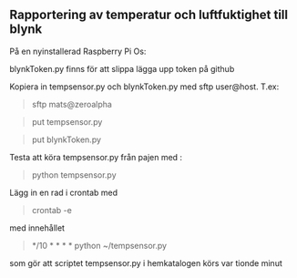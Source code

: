 ## Rapportering av temperatur och luftfuktighet till blynk

På en nyinstallerad Raspberry Pi Os:

blynkToken.py finns för att slippa lägga upp token på github

Kopiera in tempsensor.py och blynkToken.py med sftp user@host. T.ex:

>sftp mats@zeroalpha

>put tempsensor.py

>put blynkToken.py


Testa att köra tempsensor.py från pajen med :

>python tempsensor.py


Lägg in en rad i crontab med 
>crontab -e

med innehållet

>*/10 * * * * python ~/tempsensor.py

som gör att scriptet tempsensor.py i hemkatalogen körs var tionde minut